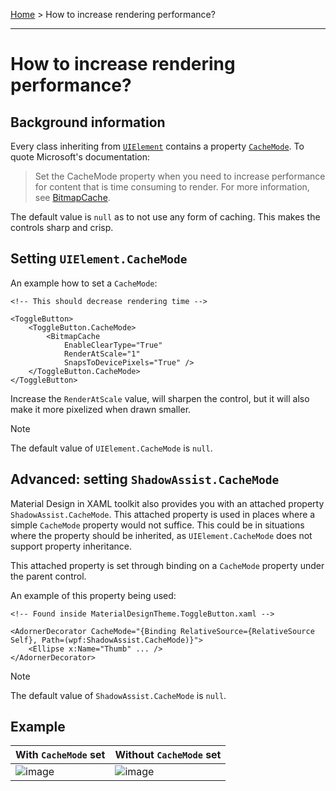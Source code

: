 [Home](..\README.md) > How to increase rendering performance?

---

# How to increase rendering performance?

## Background information

Every class inheriting from [`UIElement`](https://learn.microsoft.com/en-us/dotnet/api/system.windows.uielement?view=windowsdesktop-8.0) 
contains a property [`CacheMode`](https://learn.microsoft.com/en-us/dotnet/api/system.windows.uielement.cachemode?view=windowsdesktop-8.0). To quote Microsoft's documentation:

> Set the CacheMode property when you need to increase performance for content that is time consuming to render. For 
> more information, see [BitmapCache](https://learn.microsoft.com/en-us/dotnet/api/system.windows.media.bitmapcache?view=windowsdesktop-8.0).

The default value is `null` as to not use any form of caching. This makes the controls sharp and crisp.

## Setting `UIElement.CacheMode`

An example how to set a `CacheMode`:

```xaml
<!-- This should decrease rendering time -->

<ToggleButton>
    <ToggleButton.CacheMode>
        <BitmapCache 
            EnableClearType="True"
            RenderAtScale="1"
            SnapsToDevicePixels="True" />
    </ToggleButton.CacheMode>
</ToggleButton>
```

Increase the `RenderAtScale` value, will sharpen the control, but it will also make it more pixelized when drawn smaller.

> [!NOTE]
> The default value of `UIElement.CacheMode` is `null`.

## Advanced: setting `ShadowAssist.CacheMode`

Material Design in XAML toolkit also provides you with an attached property `ShadowAssist.CacheMode`. 
This attached property is used in places where a simple `CacheMode` property would not suffice. This could be in situations 
where the property should be inherited, as `UIElement.CacheMode` does not support property inheritance.

This attached property is set through binding on a `CacheMode` property under the parent control.

An example of this property being used:
```xaml
<!-- Found inside MaterialDesignTheme.ToggleButton.xaml -->

<AdornerDecorator CacheMode="{Binding RelativeSource={RelativeSource Self}, Path=(wpf:ShadowAssist.CacheMode)}">
    <Ellipse x:Name="Thumb" ... />
</AdornerDecorator>
```

> [!NOTE]
> The default value of `ShadowAssist.CacheMode` is `null`.

## Example

| With `CacheMode` set                                                                                                              | Without `CacheMode` set                                                                                                           |
| --------------------------------------------------------------------------------------------------------------------------------- | --------------------------------------------------------------------------------------------------------------------------------- |
| ![image](https://github.com/MaterialDesignInXAML/MaterialDesignInXamlToolkit/assets/6505319/9401be9c-9939-4c02-b37e-610707ea9e5c) | ![image](https://github.com/MaterialDesignInXAML/MaterialDesignInXamlToolkit/assets/6505319/928e6f70-60a2-4e0a-b8e5-f1955d3cc6f4) |